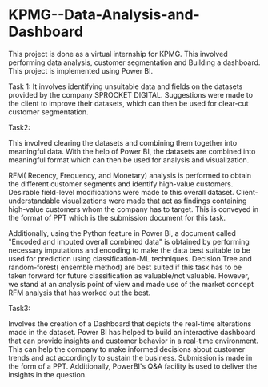 # KPMG--Data-Analysis-and-Dashboard
This project is done as a virtual internship for KPMG. This involved performing data analysis, customer segmentation and Building a dashboard.
This project is implemented using Power BI. 

Task 1: 
It involves identifying unsuitable data and fields on the datasets provided by the company SPROCKET DIGITAL. Suggestions were made to the client to improve their datasets, which can then be used for clear-cut customer segmentation. 

Task2:

This involved clearing the datasets and combining them together into meaningful data. With the help of Power BI, the datasets are combined into meaningful format which can then be used for analysis and visualization. 

RFM( Recency, Frequency, and Monetary) analysis is performed to obtain the different customer segments and identify high-value customers. Desirable field-level modifications were made to this overall dataset. Client-understandable visualizations were made that act as findings containing high-value customers whom the company has to target. This is conveyed in the format of PPT which is the submission document for this task. 

Additionally, using the Python feature in Power BI, a document called "Encoded and imputed overall combined data" is obtained by performing necessary imputations and encoding to make the data best suitable to be used for prediction using classification-ML techniques. Decision Tree and random-forest( ensemble method) are best suited if this task has to be taken forward for future classification as valuable/not valuable. However, we stand at an analysis point of view and made use of the market concept RFM analysis that has worked out the best. 

Task3: 

Involves the creation of a Dashboard that depicts the real-time alterations made in the dataset. Power BI has helped to build an interactive dashboard that can provide insights and customer behavior in a real-time environment. This can help the company to make informed decisions about customer trends and act accordingly to sustain the business. Submission is made in the form of a PPT. Additionally, PowerBI's Q&A facility is used to deliver the insights in the question. 
